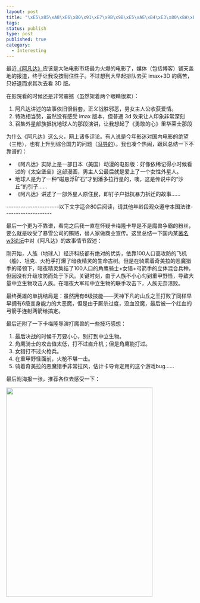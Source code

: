 ```yaml
--- 
layout: post
title: "\xE5\x85\xA8\xE6\xB0\x91\xE7\x9B\x9B\xE5\xAE\xB4\xE3\x80\x8A\xE9\x98\xBF\xE5\x87\xA1\xE8\xBE\xBE\xE3\x80\x8B"
tags: 
status: publish
type: post
published: true
category:
  - Interesting
---
```

最近<a href="http://baike.baidu.com/view/2694918.htm" target="_blank">《阿凡达》</a>应该是大陆电影市场最为火爆的电影了，媒体（包括博客）铺天盖地的报道，终于让我没按耐住性子。不过想到大早起排队去买 imax+3D 的痛苦，只好退而求其次去看 3D 版。

在影院看的时候还是非常震撼（虽然架着两个眼睛很累）：
<ol>
	<li>阿凡达讲述的故事依旧很俗套，正义战胜邪恶，男女主人公收获爱情。</li>
	<li>特效相当赞，虽然没有感受 imax 版本，但普通 3d 效果让人印象非常深刻</li>
	<li>召集外星部族抵抗地球人的那段演讲，让我想起了《勇敢的心》里华莱士那段</li>
</ol>
为什么《阿凡达》这么火，网上诸多评论。有人说是今年影迷对国内电影的绝望（三枪），也有上升到综合国力的问题（<a href="http://http://zhaomu.blog.sohu.com/141778552.html" target="_blank">冯导的</a>）。我也凑个热闹，跟风总结一下不靠谱的：
<ul>
	<li>《阿凡达》实际上是一部日本（美国）动漫的电影版：好像依稀记得小时候看过的《太空堡垒》这部漫画，男主人公最后就是爱上了一个女性外星人。</li>
	<li>地球人是为了一种“磁悬浮矿石”才到潘多拉行星的，噢，这是传说中的“沙丘”的引子……</li>
	<li>《阿凡达》讲述了一部外星人原住民，即钉子户抵抗暴力拆迁的故事……</li>
</ul>
----------------------以下文字适合80后阅读，请其他年龄段观众遵守本国法律--------------------

最后一个更为不靠谱，看完之后我一直在怀疑卡梅隆卡导是不是魔兽争霸的粉丝，要么就是收受了暴雪公司的贿赂，替人家做商业宣传。这里总结一下国内某<a href="http://bbs.replays.net/" target="_blank">著名w3论坛</a>中对《阿凡达》的故事情节叙述：

刚开始，人族（地球人）经济科技都有绝对的优势，依靠100人口高攻防的飞机（船）、坦克、火枪手打爆了暗夜精灵的生命古树。但是在骑乘着奇美拉的恶魔猎手的带领下，暗夜精灵集结了100人口的角鹰骑士+女猎+弓箭手的立体混合兵种，但因没有升级攻防而处于下风。关键时刻，由于人族不小心勾到重甲野怪，导致大量中立生物攻击人族。在暗夜大军和中立生物的联手攻击下，人族无奈溃败。

最终英雄的单挑结局是：虽然拥有6级技能——天神下凡的山丘之王打败了同样早早拥有6级变身能力的大恶魔，但是由于厮杀过度，没血没魔，最后被一个红血的弓箭手连射两箭给搞定。

最后还附了一下卡梅隆导演打魔兽的一些技巧感想：
<ol>
	<li>最后决战的时候千万要小心，别打到中立生物。</li>
	<li>角鹰骑士的攻击值太低，打不过直升机；但是角鹰能打过。</li>
	<li>女猎打不过火枪兵。</li>
	<li>在重甲野怪面前，火枪不堪一击。</li>
	<li>骑着奇美拉的恶魔猎手非常拉风，估计卡导肯定用的这个游戏bug......</li>
</ol>
最后附海报一张，推荐各位去感受一下：

<a href="http://bjt.cos.name/wp-content/uploads/2010/01/avatar.jpg"><img class="aligncenter size-full wp-image-10494" title="avatar" src="http://bjt.cos.name/wp-content/uploads/2010/01/avatar.jpg" alt="" width="393" height="560" /></a>
